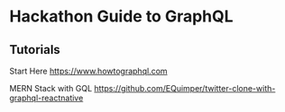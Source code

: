 # Hackathon Guide to GraphQL

## Tutorials

Start Here
https://www.howtographql.com

MERN Stack with GQL
https://github.com/EQuimper/twitter-clone-with-graphql-reactnative
